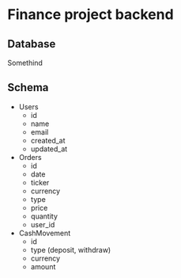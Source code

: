 # Finance project backend

## Database

Somethind

## Schema

- Users
  - id
  - name
  - email
  - created_at
  - updated_at
- Orders
  - id
  - date
  - ticker
  - currency
  - type
  - price
  - quantity
  - user_id
- CashMovement
  - id
  - type (deposit, withdraw)
  - currency
  - amount
